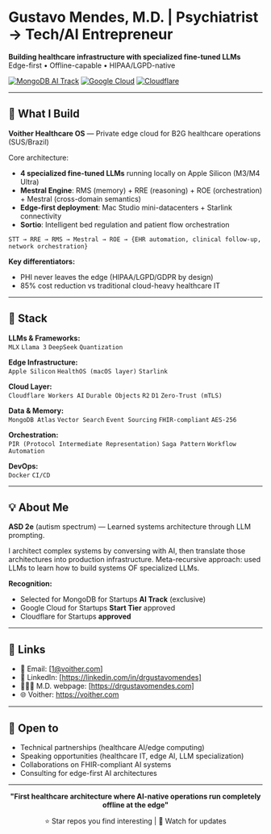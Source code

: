 
# **Gustavo Mendes, M.D. | Psychiatrist → Tech/AI Entrepreneur**

**Building healthcare infrastructure with specialized fine-tuned LLMs**  
Edge-first • Offline-capable • HIPAA/LGPD-native

[![MongoDB AI Track](https://img.shields.io/badge/MongoDB-AI_Track-00ED64?style=flat&logo=mongodb&logoColor=white)](https://mongodb.com/startups)
[![Google Cloud](https://img.shields.io/badge/Google_Cloud-Startups-4285F4?style=flat&logo=google-cloud&logoColor=white)](https://cloud.google.com/startup)
[![Cloudflare](https://img.shields.io/badge/Cloudflare-Workers_AI-F38020?style=flat&logo=cloudflare&logoColor=white)](https://cloudflare.com)

---

## 🧠 What I Build

**Voither Healthcare OS** — Private edge cloud for B2G healthcare operations (SUS/Brazil)

Core architecture:
- **4 specialized fine-tuned LLMs** running locally on Apple Silicon (M3/M4 Ultra)
- **Mestral Engine**: RMS (memory) + RRE (reasoning) + ROE (orchestration) + Mestral (cross-domain semantics)
- **Edge-first deployment**: Mac Studio mini-datacenters + Starlink connectivity
- **Sortio**: Intelligent bed regulation and patient flow orchestration

```
STT → RRE → RMS → Mestral → ROE → {EHR automation, clinical follow-up, network orchestration}
```

**Key differentiators:**
- PHI never leaves the edge (HIPAA/LGPD/GDPR by design)
- 85% cost reduction vs traditional cloud-heavy healthcare IT

---

## 🔧 Stack

**LLMs & Frameworks:**  
`MLX` `Llama 3` `DeepSeek` `Quantization`

**Edge Infrastructure:**  
`Apple Silicon` `HealthOS (macOS layer)` `Starlink`

**Cloud Layer:**  
`Cloudflare Workers AI` `Durable Objects` `R2` `D1` `Zero-Trust (mTLS)`

**Data & Memory:**  
`MongoDB Atlas` `Vector Search` `Event Sourcing` `FHIR-compliant` `AES-256`

**Orchestration:**  
`PIR (Protocol Intermediate Representation)` `Saga Pattern` `Workflow Automation`

**DevOps:**  
`Docker` `CI/CD` 

---

## 💡 About Me

**ASD 2e** (autism spectrum) — Learned systems architecture through LLM prompting.

I architect complex systems by conversing with AI, then translate those architectures into production infrastructure. Meta-recursive approach: used LLMs to learn how to build systems OF specialized LLMs.

**Recognition:**
- Selected for MongoDB for Startups **AI Track** (exclusive)
- Google Cloud for Startups **Start Tier** approved
- Cloudflare for Startups **approved**

---

## 🔗 Links

- 📧 Email: [1@voither.com]
- 💼 LinkedIn: [https://linkedin.com/in/drgustavomendes]
- 👨🏻‍⚕️ M.D. webpage: [https://drgustavomendes.com]
- 🌐 Voither: https://voither.com

---

## 🤝 Open to

- Technical partnerships (healthcare AI/edge computing)
- Speaking opportunities (healthcare IT, edge AI, LLM specialization)
- Collaborations on FHIR-compliant AI systems
- Consulting for edge-first AI architectures

---

<div align="center">

**"First healthcare architecture where AI-native operations run completely offline at the edge"**

⭐ Star repos you find interesting | 🔔 Watch for updates

</div>
